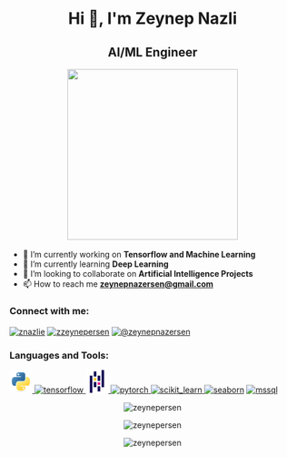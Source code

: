<h1 align="center">Hi 👋, I'm Zeynep Nazli</h1>

<h2 align="center">AI/ML Engineer</h1>

<p align="center">
  <img width="300" height="300" src="https://github.com/zeynepersen/zeynepersen/assets/79331212/0937deef-b184-4b5f-b4e4-23d441c90ae5.gif">
</p>

- 🔭 I’m currently working on **Tensorflow and Machine Learning**
- 🌱 I’m currently learning **Deep Learning**
- 👯 I’m looking to collaborate on **Artificial Intelligence Projects**
- 📫 How to reach me **zeynepnazersen@gmail.com**

<p align="center">
  <h3>Connect with me:</h3>
  <a href="https://twitter.com/znazlie" target="blank"><img align="center" src="https://raw.githubusercontent.com/rahuldkjain/github-profile-readme-generator/master/src/images/icons/Social/twitter.svg" alt="znazlie" height="30" width="40" /></a>
  <a href="https://instagram.com/zzeynepersen" target="blank"><img align="center" src="https://raw.githubusercontent.com/rahuldkjain/github-profile-readme-generator/master/src/images/icons/Social/instagram.svg" alt="zzeynepersen" height="30" width="40" /></a>
  <a href="https://medium.com/@zeynepnazersen" target="blank"><img align="center" src="https://raw.githubusercontent.com/rahuldkjain/github-profile-readme-generator/master/src/images/icons/Social/medium.svg" alt="@zeynepnazersen" height="30" width="40" /></a>
</p>

<p align="center">
  <h3>Languages and Tools:</h3>
  <a href="https://www.python.org" target="_blank" rel="noreferrer"> <img src="https://raw.githubusercontent.com/devicons/devicon/master/icons/python/python-original.svg" alt="python" width="40" height="40"/> </a>
  <a href="https://www.tensorflow.org" target="_blank" rel="noreferrer"> <img src="https://www.vectorlogo.zone/logos/tensorflow/tensorflow-icon.svg" alt="tensorflow" width="40" height="40"/> </a>
  <a href="https://pandas.pydata.org/" target="_blank" rel="noreferrer"> <img src="https://raw.githubusercontent.com/devicons/devicon/2ae2a900d2f041da66e950e4d48052658d850630/icons/pandas/pandas-original.svg" alt="pandas" width="40" height="40"/> </a>
  <a href="https://pytorch.org/" target="_blank" rel="noreferrer"> <img src="https://www.vectorlogo.zone/logos/pytorch/pytorch-icon.svg" alt="pytorch" width="40" height="40"/> </a>
  <a href="https://scikit-learn.org/" target="_blank" rel="noreferrer"> <img src="https://upload.wikimedia.org/wikipedia/commons/0/05/Scikit_learn_logo_small.svg" alt="scikit_learn" width="40" height="40"/> </a>
  <a href="https://seaborn.pydata.org/" target="_blank" rel="noreferrer"> <img src="https://seaborn.pydata.org/_images/logo-mark-lightbg.svg" alt="seaborn" width="40" height="40"/></a>
  <a href="https://www.microsoft.com/en-us/sql-server" target="_blank" rel="noreferrer"> <img src="https://www.svgrepo.com/show/303229/microsoft-sql-server-logo.svg" alt="mssql" width="40" height="40"/> </a>
</p>

<p align="center">
  <img src="https://github-readme-stats.vercel.app/api/top-langs?username=zeynepersen&show_icons=true&locale=en&layout=compact" alt="zeynepersen" />
</p>

<p align="center">
  <img src="https://github-readme-stats.vercel.app/api?username=zeynepersen&show_icons=true&locale=en" alt="zeynepersen" />
</p>

<p align="center">
  <img src="https://github-readme-streak-stats.herokuapp.com/?user=zeynepersen&" alt="zeynepersen" />
</p>
